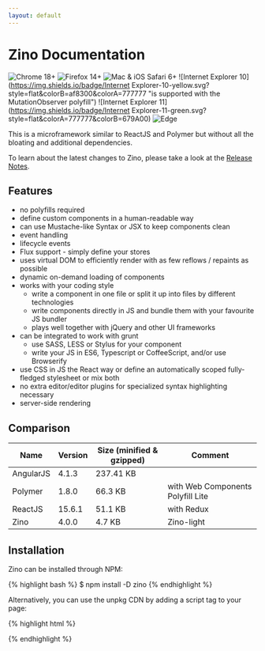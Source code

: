 ```yaml
---
layout: default
---
```


# Zino Documentation

![Chrome 18+](https://img.shields.io/badge/Chrome-18+-green.svg?style=flat&colorA=777777&colorB=679A00)
![Firefox 14+](https://img.shields.io/badge/Firefox-14+-green.svg?style=flat&colorA=777777&colorB=679A00)
![Mac & iOS Safari 6+](https://img.shields.io/badge/Safari-6.1+-green.svg?style=flat&colorA=777777&colorB=679A00)
![Internet Explorer 10](https://img.shields.io/badge/Internet Explorer-10-yellow.svg?style=flat&colorB=af8300&colorA=777777 "is supported with the MutationObserver polyfill")
![Internet Explorer 11](https://img.shields.io/badge/Internet Explorer-11-green.svg?style=flat&colorA=777777&colorB=679A00)
![Edge](https://img.shields.io/badge/Edge-20+-green.svg?style=flat&colorA=777777&colorB=679A00)

This is a microframework similar to ReactJS and Polymer but without all the bloating and additional dependencies.

To learn about the latest changes to Zino, please take a look at the [Release Notes]({{site.baseurl}}/releases).


## Features

- no polyfills required
- define custom components in a human-readable way
- can use Mustache-like Syntax or JSX to keep components clean
- event handling
- lifecycle events
- Flux support - simply define your stores
- uses virtual DOM to efficiently render with as few reflows / repaints as possible
- dynamic on-demand loading of components
- works with your coding style
  - write a component in one file or split it up into files by different technologies
  - write components directly in JS and bundle them with your favourite JS bundler
  - plays well together with jQuery and other UI frameworks
- can be integrated to work with grunt
  - use SASS, LESS or Stylus for your component
  - write your JS in ES6, Typescript or CoffeeScript, and/or use Browserify
- use CSS in JS the React way or define an automatically scoped fully-fledged stylesheet or mix both
- no extra editor/editor plugins for specialized syntax highlighting necessary
- server-side rendering

## Comparison

| Name | Version      | Size (minified & gzipped) | Comment |
|------|--------------|---------------------------|---------|
| AngularJS | 4.1.3   | 237.41 KB                 |         |
| Polymer   | 1.8.0   | 66.3 KB                   | with Web Components Polyfill Lite |
| ReactJS   | 15.6.1  | 51.1 KB                   | with Redux |
| Zino      | 4.0.0   | 4.7 KB                    | Zino-light |

Installation
------------

Zino can be installed through NPM:

{% highlight bash %}
$ npm install -D zino
{% endhighlight %}

Alternatively, you can use the unpkg CDN by adding a script tag to your page:

{% highlight html %}
<script src="https://unpkg.com/zino"></script>

<!-- or if you don't want Mustache Support, you can use zino-light -->
<script src="https://unpkg.com/zino/zino-light.min.js"></script>
{% endhighlight %}
